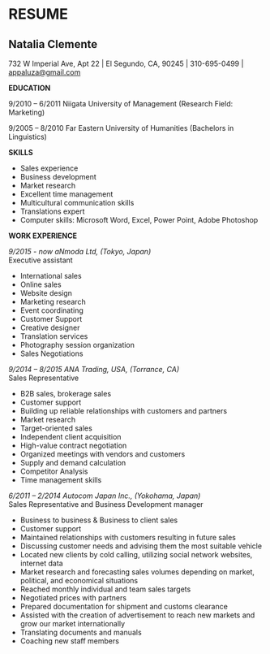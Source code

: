 # RESUME
## **Natalia Clemente**

732 W Imperial Ave, Apt 22 | El Segundo, CA, 90245 | 310-695-0499 | appaluza@gmail.com

**EDUCATION**

9/2010 – 6/2011 Niigata University of Management (Research Field: Marketing) 

9/2005 – 8/2010 Far Eastern University of Humanities (Bachelors in Linguistics) 

**SKILLS**
 
* Sales experience
* Business development
* Market research
* Excellent time management
* Multicultural communication skills
* Translations expert
* Computer skills: Microsoft Word, Excel, Power Point, Adobe Photoshop
 

**WORK EXPERIENCE**

_9/2015 - now aNmoda Ltd, (Tokyo, Japan)_ 	
Executive assistant 

* International sales
* Online sales
* Website design
* Marketing research
* Event coordinating 
* Customer Support
* Creative designer
* Translation services
* Photography session organization
* Sales Negotiations 

_9/2014 – 8/2015  ANA Trading, USA,  (Torrance, CA)_                                                                                     
Sales Representative

* B2B sales, brokerage sales 
* Customer support
* Building up reliable relationships with customers and partners
* Market research
* Target-oriented sales
* Independent client acquisition
* High-value contract negotiation
* Organized meetings with vendors and customers
* Supply and demand calculation
* Competitor Analysis 
* Time management skills

_6/2011 – 2/2014 Autocom Japan Inc.,  (Yokohama, Japan)_                                                                                
Sales Representative and Business Development manager 

* Business to business & Business to client sales
* Customer support
* Maintained relationships with customers resulting in future sales
* Discussing customer needs and advising them the most suitable vehicle
* Located new clients by cold calling, utilizing social network websites, internet data
* Market research and forecasting sales volumes depending on market, political, and economical situations
* Reached monthly individual and team sales targets
* Negotiated prices with partners
* Prepared documentation for shipment and customs clearance 
* Assisted with the creation of advertisement to reach new markets and grow our market internationally
* Translating documents and manuals
* Coaching new staff members


